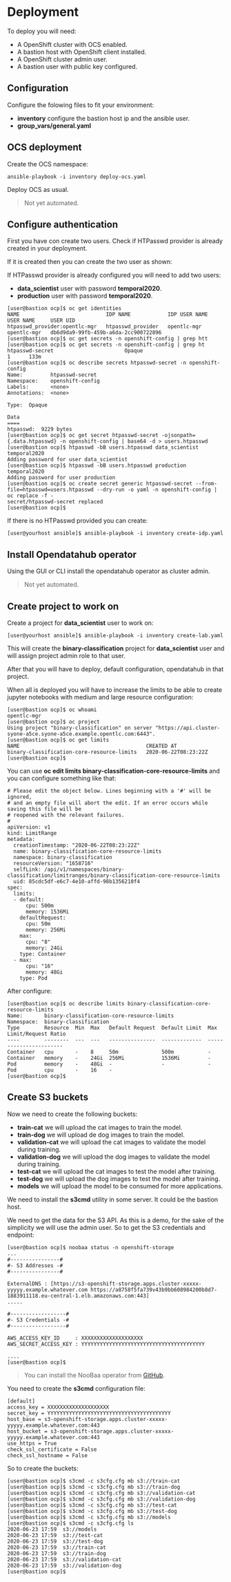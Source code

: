 # Deployment

To deploy you will need:

+ A OpenShift cluster with OCS enabled.
+ A bastion host with OpenShift client installed.
+ A OpenShift cluster admin user.
+ A bastion user with public key configured.

## Configuration

Configure the folowing files to fit your environment:

+ **inventory** configure the bastion host ip and the ansible user.
+ **group_vars/general.yaml**

## OCS deployment

Create the OCS namespace:

```
ansible-playbook -i inventory deploy-ocs.yaml
```

Deploy OCS as usual.

> Not yet automated.

## Configure authentication

First you have con create two users. Check if HTPasswd provider is already created in your deployment. 

If it is created then you can create the two user as shown:

If HTPasswd provider is already configured you will need to add two users:

+ **data_scientist** user with password **temporal2020**.
+ **production** user with password **temporal2020**.

```
[user@bastion ocp]$ oc get identities
NAME                            IDP NAME            IDP USER NAME   USER NAME     USER UID
htpasswd_provider:opentlc-mgr   htpasswd_provider   opentlc-mgr     opentlc-mgr   db6d9da9-99fb-459b-a6da-2cc900722896
[user@bastion ocp]$ oc get secrets -n openshift-config | grep htt
[user@bastion ocp]$ oc get secrets -n openshift-config | grep ht
htpasswd-secret                       Opaque                                1      133m
[user@bastion ocp]$ oc describe secrets htpasswd-secret -n openshift-config
Name:         htpasswd-secret
Namespace:    openshift-config
Labels:       <none>
Annotations:  <none>

Type:  Opaque

Data
====
htpasswd:  9229 bytes
[user@bastion ocp]$ oc get secret htpasswd-secret -ojsonpath={.data.htpasswd} -n openshift-config | base64 -d > users.htpasswd
[user@bastion ocp]$ htpasswd -bB users.htpasswd data_scientist temporal2020
Adding password for user data_scientist
[user@bastion ocp]$ htpasswd -bB users.htpasswd production temporal2020
Adding password for user production
[user@bastion ocp]$ oc create secret generic htpasswd-secret --from-file=htpasswd=users.htpasswd --dry-run -o yaml -n openshift-config | oc replace -f -
secret/htpasswd-secret replaced
[user@bastion ocp]$
```

If there is no HTPasswd provided you can create:

```
[user@yourhost ansible]$ ansible-playbook -i inventory create-idp.yaml
```

## Install Opendatahub operator

Using the GUI or CLI install the opendatahub operator as cluster admin.

> Not yet automated.

## Create project to work on

Create a project for **data_scientist** user to work on:

```
[user@yourhost ansible]$ ansible-playbook -i inventory create-lab.yaml
```

This will create the **binary-classification** project for **data_scientist** user and will assign project admin role to that user.

After that you will have to deploy, default configuration, opendatahub in that project.

When all is deployed you will have to increase the limits to be able to create jupyter notebooks with medium and large resource configuration:

```
[user@bastion ocp]$ oc whoami
opentlc-mgr
[user@bastion ocp]$ oc project
Using project "binary-classification" on server "https://api.cluster-syone-a5ce.syone-a5ce.example.opentlc.com:6443".
[user@bastion ocp]$ oc get limits
NAME                                         CREATED AT
binary-classification-core-resource-limits   2020-06-22T08:23:22Z
[user@bastion ocp]$
```

You can use **oc edit limits binary-classification-core-resource-limits** and you can configure something like that:

```
# Please edit the object below. Lines beginning with a '#' will be ignored,
# and an empty file will abort the edit. If an error occurs while saving this file will be
# reopened with the relevant failures.
#
apiVersion: v1
kind: LimitRange
metadata:
  creationTimestamp: "2020-06-22T08:23:22Z"
  name: binary-classification-core-resource-limits
  namespace: binary-classification
  resourceVersion: "1658716"
  selfLink: /api/v1/namespaces/binary-classification/limitranges/binary-classification-core-resource-limits
  uid: 85cdc5df-e6c7-4e10-affd-98b1356210f4
spec:
  limits:
  - default:
      cpu: 500m
      memory: 1536Mi
    defaultRequest:
      cpu: 50m
      memory: 256Mi
    max:
      cpu: "8"
      memory: 24Gi
    type: Container
  - max:
      cpu: "16"
      memory: 48Gi
    type: Pod
```

After configure:

```
[user@bastion ocp]$ oc describe limits binary-classification-core-resource-limits
Name:       binary-classification-core-resource-limits
Namespace:  binary-classification
Type        Resource  Min  Max   Default Request  Default Limit  Max Limit/Request Ratio
----        --------  ---  ---   ---------------  -------------  -----------------------
Container   cpu       -    8     50m              500m           -
Container   memory    -    24Gi  256Mi            1536Mi         -
Pod         memory    -    48Gi  -                -              -
Pod         cpu       -    16    -               
[user@bastion ocp]$
```

## Create S3 buckets

Now we need to create the following buckets:

* **train-cat** we will upload the cat images to train the model.
* **train-dog** we will upload de dog images to train the model.
* **validation-cat** we will upload the cat images to validate the model during training.
* **validation-dog** we will upload the dog images to validate the model during training.
* **test-cat** we will upload the cat images to test the model after training.
* **test-dog** we will upload the dog images to test the model after training.
* **models** we will upload the model to be consumed for more applications.

We need to install the **s3cmd** utility in some server. It could be the bastion host.

We need to get the data for the S3 API. As this is a demo, for the sake of the simplicity we will use the admin user. So to get the S3 credentials and endpoint:

```
[user@bastion ocp]$ noobaa status -n openshift-storage
...
#----------------#
#- S3 Addresses -#
#----------------#

ExternalDNS : [https://s3-openshift-storage.apps.cluster-xxxxx-yyyyy.example.whatever.com https://a8758f5fa739v43b9bb608984200b8d7-1883911118.eu-central-1.elb.amazonaws.com:443]
.....

#------------------#
#- S3 Credentials -#
#------------------#

AWS_ACCESS_KEY_ID     : XXXXXXXXXXXXXXXXXXXX
AWS_SECRET_ACCESS_KEY : YYYYYYYYYYYYYYYYYYYYYYYYYYYYYYYYYYYYYYYY

....
[user@bastion ocp]$
```

> You can install the NooBaa operator from [GitHub](https://github.com/noobaa/noobaa-operator#noobaa-operator).

You need to create the **s3cmd** configuration file:

```
[default]
access_key = XXXXXXXXXXXXXXXXXXXX
secret_key = YYYYYYYYYYYYYYYYYYYYYYYYYYYYYYYYYYYYYYYY
host_base = s3-openshift-storage.apps.cluster-xxxxx-yyyyy.example.whatever.com:443
host_bucket = s3-openshift-storage.apps.cluster-xxxxx-yyyyy.example.whatever.com:443
use_https = True
check_ssl_certificate = False
check_ssl_hostname = False
```

So to create the buckets:

```
[user@bastion ocp]$ s3cmd -c s3cfg.cfg mb s3://train-cat
[user@bastion ocp]$ s3cmd -c s3cfg.cfg mb s3://train-dog
[user@bastion ocp]$ s3cmd -c s3cfg.cfg mb s3://validation-cat
[user@bastion ocp]$ s3cmd -c s3cfg.cfg mb s3://validation-dog
[user@bastion ocp]$ s3cmd -c s3cfg.cfg mb s3://test-cat
[user@bastion ocp]$ s3cmd -c s3cfg.cfg mb s3://test-dog
[user@bastion ocp]$ s3cmd -c s3cfg.cfg mb s3://models
[user@bastion ocp]$ s3cmd -c s3cfg.cfg ls
2020-06-23 17:59  s3://models
2020-06-23 17:59  s3://test-cat
2020-06-23 17:59  s3://test-dog
2020-06-23 17:59  s3://train-cat
2020-06-23 17:59  s3://train-dog
2020-06-23 17:59  s3://validation-cat
2020-06-23 17:59  s3://validation-dog
[user@bastion ocp]$ 
```